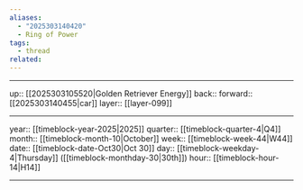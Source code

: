 ```yaml
---
aliases:
  - "2025303140420"
  - Ring of Power
tags:
  - thread
related:
---
```




***

up:: [[2025303105520|Golden Retriever Energy]]
back:: 
forward:: [[2025303140455|car]]
layer:: [[layer-099]]

***

year:: [[timeblock-year-2025|2025]]
quarter:: [[timeblock-quarter-4|Q4]]
month:: [[timeblock-month-10|October]]
week:: [[timeblock-week-44|W44]]
date:: [[timeblock-date-Oct30|Oct 30]]
day:: [[timeblock-weekday-4|Thursday]] ([[timeblock-monthday-30|30th]])
hour:: [[timeblock-hour-14|H14]]

***
